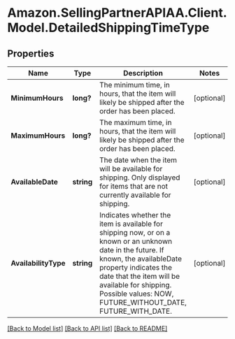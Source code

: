 # Amazon.SellingPartnerAPIAA.Client.Model.DetailedShippingTimeType
## Properties

Name | Type | Description | Notes
------------ | ------------- | ------------- | -------------
**MinimumHours** | **long?** | The minimum time, in hours, that the item will likely be shipped after the order has been placed. | [optional] 
**MaximumHours** | **long?** | The maximum time, in hours, that the item will likely be shipped after the order has been placed. | [optional] 
**AvailableDate** | **string** | The date when the item will be available for shipping. Only displayed for items that are not currently available for shipping. | [optional] 
**AvailabilityType** | **string** | Indicates whether the item is available for shipping now, or on a known or an unknown date in the future. If known, the availableDate property indicates the date that the item will be available for shipping. Possible values: NOW, FUTURE_WITHOUT_DATE, FUTURE_WITH_DATE. | [optional] 

[[Back to Model list]](../README.md#documentation-for-models) [[Back to API list]](../README.md#documentation-for-api-endpoints) [[Back to README]](../README.md)

